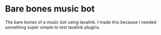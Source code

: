 # Bare bones music bot

The bare bones of a music bot using lavalink. I made this because I needed something super simple to test lavalink plugins.